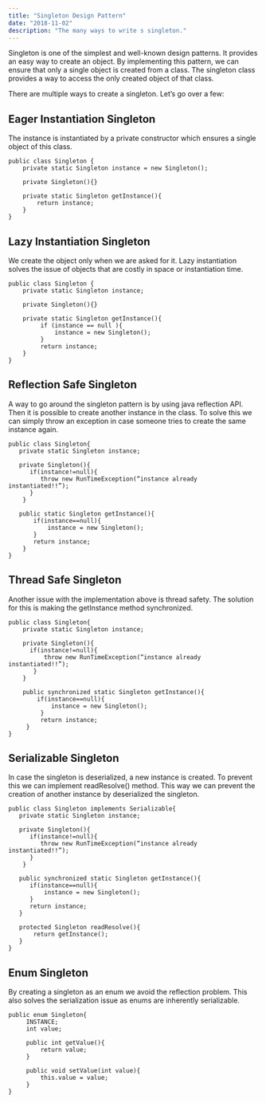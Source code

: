 ```yaml
---
title: "Singleton Design Pattern"
date: "2018-11-02"
description: "The many ways to write s singleton."
---
```


Singleton is one of the simplest and well-known design patterns. It provides an easy way to create an object. By implementing this pattern, we can ensure that only a single object is created from a class. The singleton class provides a way to access the only created object of that class.

There are multiple ways to create a singleton. Let’s go over a few:

## Eager Instantiation Singleton
The instance is instantiated by a private constructor which ensures a single object of this class.

```
public class Singleton {
    private static Singleton instance = new Singleton();

    private Singleton(){}

    private static Singleton getInstance(){
        return instance;
    }
}
```

## Lazy Instantiation Singleton
We create the object only when we are asked for it. Lazy instantiation solves the issue of objects that are costly in space or instantiation time.

```
public class Singleton {
    private static Singleton instance;

    private Singleton(){}

    private static Singleton getInstance(){
         if (instance == null ){
             instance = new Singleton();
         }
         return instance;
    }
}
```
 
## Reflection Safe Singleton
A way to go around the singleton pattern is by using java reflection API. Then it is possible to create another instance in the class. To solve this we can simply throw an exception in case someone tries to create the same instance again.

```
public class Singleton{
   private static Singleton instance;

   private Singleton(){
      if(instance!=null){
         throw new RunTimeException(“instance already instantiated!!”); 
      }          
    }

   public static Singleton getInstance(){
       if(instance==null){
           instance = new Singleton();
       }
       return instance;
    }
}
```
 
## Thread Safe Singleton
Another issue with the implementation above is thread safety. The solution for this is making the getInstance method synchronized.

```
public class Singleton{
    private static Singleton instance;
    
    private Singleton(){
      if(instance!=null){
          throw new RunTimeException(“instance already instantiated!!”); 
       }
    }

    public synchronized static Singleton getInstance(){
        if(instance==null){
            instance = new Singleton();
         }
         return instance;
     }
}
```

## Serializable Singleton
In case the singleton is deserialized, a new instance is created. To prevent this we can implement readResolve() method. This way we can prevent the creation of another instance by deserialized the singleton.

```
public class Singleton implements Serializable{
   private static Singleton instance;

   private Singleton(){
      if(instance!=null){
         throw new RunTimeException(“instance already instantiated!!”); 
      }
    }

   public synchronized static Singleton getInstance(){
      if(instance==null){
          instance = new Singleton();
      }
      return instance;
   }

   protected Singleton readResolve(){
       return getInstance();
   }
}
```

## Enum Singleton
By creating a singleton as an enum we avoid the reflection problem. This also solves the serialization issue as enums are inherently serializable.

```
public enum Singleton{
     INSTANCE;
     int value;

     public int getValue(){
         return value;
     }

     public void setValue(int value){
         this.value = value;
     }
}
```
